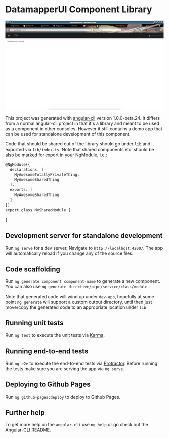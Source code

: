 # DatamapperUI Component Library

![Screen Shot](screenshots/Screenshot_2017-01-19_11-31-20.png)

This project was generated with [angular-cli](https://github.com/angular/angular-cli) version 1.0.0-beta.24.  It differs from a normal angular-cli project in that it's a library and meant to be used as a component in other consoles.  However it still contains a demo app that can be used for standalone development of this component.

Code that should be shared out of the library should go under `lib` and exported via `lib/index.ts`.  Note that shared components etc. should be also be marked for export in your NgModule, i.e.:

```
@NgModule({
  declarations: [
    MyAwesomeTotallyPrivateThing,
    MyAwesomeSharedThing
  ],
  exports: [
    MyAwesomeSharedThing
  ]
})
export class MySharedModule {

}
```

## Development server for standalone development
Run `ng serve` for a dev server. Navigate to `http://localhost:4200/`. The app will automatically reload if you change any of the source files.

## Code scaffolding
Run `ng generate component component-name` to generate a new component. You can also use `ng generate directive/pipe/service/class/module`.

Note that generated code will wind up under `dev-app`, hopefully at some point `ng generate` will support a custom output directory, until then just move/copy the generated code to an appropriate location under `lib`

## Running unit tests
Run `ng test` to execute the unit tests via [Karma](https://karma-runner.github.io).

## Running end-to-end tests
Run `ng e2e` to execute the end-to-end tests via [Protractor](http://www.protractortest.org/).
Before running the tests make sure you are serving the app via `ng serve`.

## Deploying to Github Pages
Run `ng github-pages:deploy` to deploy to Github Pages.

## Further help
To get more help on the `angular-cli` use `ng help` or go check out the [Angular-CLI README](https://github.com/angular/angular-cli/blob/master/README.md).
